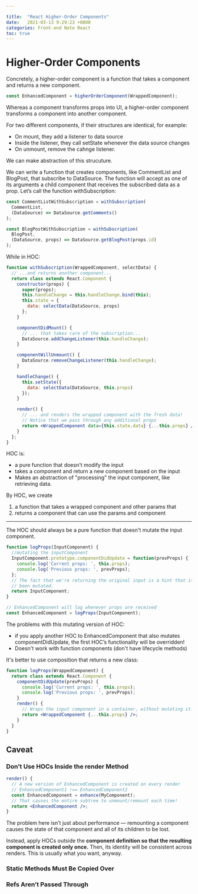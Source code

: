 ```yaml
---

title:  "React Higher-Order Components"
date:   2021-03-13 9:29:23 +0800
categories: Front-end Note React
toc: true
---
```



# Higher-Order Components

Concretely, a higher-order component is a function that takes a component and returns a new component.

```jsx
const EnhancedComponent = higherOrderComponent(WrappedComponent);
```
Whereas a component transforms props into UI, a higher-order component transforms a component into another component.

For two different components, if their structures are identical, for example:
* On mount, they add a listener to data source
* Inside the listener, they call setState whenever the data source changes
* On unmount, remove the cahnge listener.

We can make abstraction of this strucuture.

We can write a function that creates components, like CommentList and BlogPost, that subscribe to DataSource. The function will accept as one of its arguments a child component that receives the subscribed data as a prop. Let’s call the function withSubscription:



```jsx
const CommentListWithSubscription = withSubscription(
  CommentList,
  (DataSource) => DataSource.getComments()
);

const BlogPostWithSubscription = withSubscription(
  BlogPost,
  (DataSource, props) => DataSource.getBlogPost(props.id)
);
```

While in HOC:
```jsx
function withSubscription(WrappedComponent, selectData) {
  // ...and returns another component...
  return class extends React.Component {
    constructor(props) {
      super(props);
      this.handleChange = this.handleChange.bind(this);
      this.state = {
        data: selectData(DataSource, props)
      };
    }

    componentDidMount() {
      // ... that takes care of the subscription...
      DataSource.addChangeListener(this.handleChange);
    }

    componentWillUnmount() {
      DataSource.removeChangeListener(this.handleChange);
    }

    handleChange() {
      this.setState({
        data: selectData(DataSource, this.props)
      });
    }

    render() {
      // ... and renders the wrapped component with the fresh data!
      // Notice that we pass through any additional props
      return <WrappedComponent data={this.state.data} {...this.props} />;
    }
  };
}
```
HOC is:
* a pure function that doesn't modify the input
* takes a component and return a new component based on the input
* Makes an abstraction of "processing" the input component, like retrieving data.

By HOC, we create 
1. a function that takes a wrapped component and other params that
2. returns a component that can use the params and component
___
The HOC should always be a pure function that doesn't mutate the input component.
```jsx
function logProps(InputComponent) {
  //mutating the inputComponent
  InputComponent.prototype.componentDidUpdate = function(prevProps) {
    console.log('Current props: ', this.props);
    console.log('Previous props: ', prevProps);
  };
  // The fact that we're returning the original input is a hint that it has
  // been mutated.
  return InputComponent;
}

// EnhancedComponent will log whenever props are received
const EnhancedComponent = logProps(InputComponent);
```
The problems with this mutating version of HOC:
*  if you apply another HOC to EnhancedComponent that also mutates componentDidUpdate, the first HOC’s functionality will be overridden! 
*  Doesn't work with function components (don't have lifecycle methods)

It's better to use composition that returns a new class:
```jsx
function logProps(WrappedComponent) {
  return class extends React.Component {
    componentDidUpdate(prevProps) {
      console.log('Current props: ', this.props);
      console.log('Previous props: ', prevProps);
    }
    render() {
      // Wraps the input component in a container, without mutating it. Good!
      return <WrappedComponent {...this.props} />;
    }
  }
}
```

## Caveat
### Don’t Use HOCs Inside the render Method
```jsx
render() {
  // A new version of EnhancedComponent is created on every render
  // EnhancedComponent1 !== EnhancedComponent2
  const EnhancedComponent = enhance(MyComponent);
  // That causes the entire subtree to unmount/remount each time!
  return <EnhancedComponent />;
}
```

The problem here isn’t just about performance — remounting a component causes the state of that component and all of its children to be lost.

Instead, apply HOCs outside the **component definition so that the resulting component is created only once.** Then, its identity will be consistent across renders. This is usually what you want, anyway.

### Static Methods Must Be Copied Over


### Refs Aren’t Passed Through